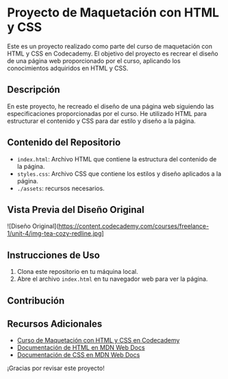 # Proyecto de Maquetación con HTML y CSS

Este es un proyecto realizado como parte del curso de maquetación con HTML y CSS en Codecademy. El objetivo del proyecto es recrear el diseño de una página web proporcionado por el curso, aplicando los conocimientos adquiridos en HTML y CSS.

## Descripción

En este proyecto, he recreado el diseño de una página web siguiendo las especificaciones proporcionadas por el curso. He utilizado HTML para estructurar el contenido y CSS para dar estilo y diseño a la página. 

## Contenido del Repositorio

- `index.html`: Archivo HTML que contiene la estructura del contenido de la página.
- `styles.css`: Archivo CSS que contiene los estilos y diseño aplicados a la página.
- `./assets`: recursos necesarios.

## Vista Previa del Diseño Original

![Diseño Original](https://content.codecademy.com/courses/freelance-1/unit-4/img-tea-cozy-redline.jpg]

## Instrucciones de Uso

1. Clona este repositorio en tu máquina local.
2. Abre el archivo `index.html` en tu navegador web para ver la página.

## Contribución


## Recursos Adicionales

- [Curso de Maquetación con HTML y CSS en Codecademy](https://www.codecademy.com/learn/learn-html)
- [Documentación de HTML en MDN Web Docs](https://developer.mozilla.org/es/docs/Web/HTML)
- [Documentación de CSS en MDN Web Docs](https://developer.mozilla.org/es/docs/Web/CSS)

¡Gracias por revisar este proyecto!

